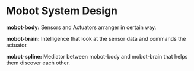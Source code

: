 # Mobot System Design
**mobot-body:** Sensors and Actuators arranger in certain way.

**mobot-brain:** Intelligence that look at the sensor data and commands the actuator.

**mobot-spline:** Mediator between mobot-body and mobot-brain that helps them discover each other.
